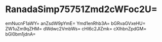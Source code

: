 # RanadaSimp75751Zmd2cWFoc2U=
emNucnF1aWY=
anZsdW9pYmE=
Ymd1enRhb3A=
bGRvaGVxeHU=
ZW1uZm9qZHM=
dWdwc2VmbWs=
cHl6c2JlZmk=
cXlhbnZpdGM=
bGl0bm1jdnA=
